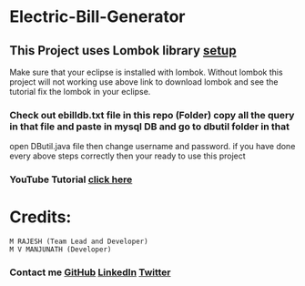 # Electric-Bill-Generator

## This Project uses Lombok library [setup](https://www.baeldung.com/lombok-ide)

Make sure that your eclipse is installed with lombok.
Without lombok this project will not working use above link to download lombok and see the tutorial fix the lombok in your eclipse.

### Check out ebilldb.txt file in this repo (Folder) copy all the query in that file and paste in mysql DB and go to dbutil folder in that
open DButil.java file then change username and password. 
if you have done every above steps correctly then your ready to use this project

### YouTube Tutorial [click here](https://www.youtube.com/watch?v=y_YxwyYRJek)

# Credits:
	M RAJESH (Team Lead and Developer) 
	M V MANJUNATH (Developer)
	
### Contact me [GitHub](https://github.com/itsmrajesh)  [LinkedIn](https://linkedin.com/in/itsmrajesh/) [Twitter](https://github.com/itsmrajesh)
